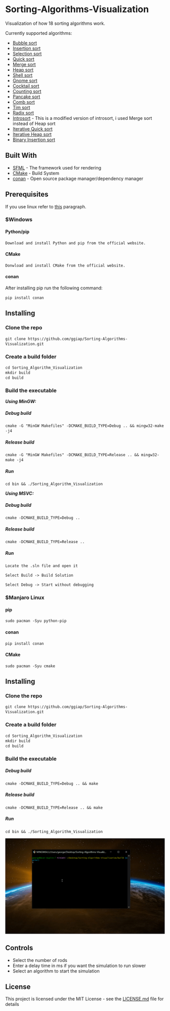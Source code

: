 # Sorting-Algorithms-Visualization

Visualization of how 18 sorting algorithms work.

Currently supported algorithms:
* [Bubble sort]()
* [Insertion sort]()
* [Selection sort]()
* [Quick sort]()
* [Merge sort]()
* [Heap sort]()
* [Shell sort]()
* [Gnome sort]()
* [Cocktail sort]()
* [Counting sort]()
* [Pancake sort]()
* [Comb sort]()
* [Tim sort]()
* [Radix sort]()
* [Introsort]() - This is a modified version of introsort, i used Merge sort instead of Heap sort
* [Iterative Quick sort]()
* [Iterative Heap sort]()
* [Binary Insertion sort]()


## Built With

* [SFML](https://www.sfml-dev.org/) - The framework used for rendering
* [CMake](https://cmake.org/) - Build System
* [conan](https://conan.io/) - Open source package manager/dependency manager

## Prerequisites
If you use linux refer to [this](https://github.com/ggiap/Sorting-Algorithms-Visualization/blob/master/README.md#manjaro-linux) paragraph.

### $Windows

#### Python/pip
```
Download and install Python and pip from the official website.
```

#### CMake
```
Donwload and install CMake from the official website.
```

#### conan
After installing pip run the following command:
```
pip install conan
```

## Installing

### Clone the repo
```
git clone https://github.com/ggiap/Sorting-Algorithms-Visualization.git
```

### Create a build folder

```
cd Sorting_Algorithm_Visualization
mkdir build
cd build
```

### Build the executable

***Using MinGW:***
##### Debug build
```
cmake -G "MinGW Makefiles" -DCMAKE_BUILD_TYPE=Debug .. && mingw32-make -j4
```

##### Release build
```
cmake -G "MinGW Makefiles" -DCMAKE_BUILD_TYPE=Release .. && mingw32-make -j4
```

##### Run
```
cd bin && ./Sorting_Algorithm_Visualization
```


***Using MSVC:***
##### Debug build
```
cmake -DCMAKE_BUILD_TYPE=Debug ..
```

##### Release build
```
cmake -DCMAKE_BUILD_TYPE=Release ..
```

##### Run
```
Locate the .sln file and open it
```
```
Select Build -> Build Solution
```
```
Select Debug -> Start without debugging
```


### $Manjaro Linux

#### pip
```
sudo pacman -Syu python-pip
```

#### conan
```
pip install conan
```

#### CMake
```
sudo pacman -Syu cmake
```

## Installing

### Clone the repo
```
git clone https://github.com/ggiap/Sorting-Algorithms-Visualization.git
```

### Create a build folder

```
cd Sorting_Algorithm_Visualization
mkdir build
cd build
```

### Build the executable

##### Debug build
```
cmake -DCMAKE_BUILD_TYPE=Debug .. && make
```

##### Release build
```
cmake -DCMAKE_BUILD_TYPE=Release .. && make
```

##### Run
```
cd bin && ./Sorting_Algorithm_Visualization
```

![](Gif/Sorting.gif)

## Controls

* Select the number of rods
* Enter a delay time in ms if you want the simulation to run slower
* Select an algorithm to start the simulation

## License

This project is licensed under the MIT License - see the [LICENSE.md](https://github.com/ggiap/Sorting-Algorithms-Visualization/blob/master/LICENSE) file for details

